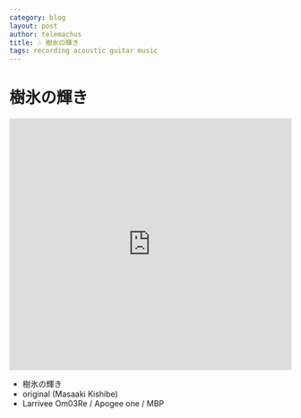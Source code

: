 ```yaml
---
category: blog
layout: post
author: telemachus
title: 🎶 樹氷の輝き
tags: recording acoustic guitar music  
--- 
```


# 樹氷の輝き
<iframe width="100%" height="450" scrolling="no" frameborder="no" src="https://w.soundcloud.com/player/?url=https%3A//api.soundcloud.com/tracks/287082642&amp;auto_play=false&amp;hide_related=false&amp;show_comments=true&amp;show_user=true&amp;show_reposts=false&amp;visual=true"></iframe>

- 樹氷の輝き
- original (Masaaki Kishibe)
- Larrivee Om03Re / Apogee one / MBP
